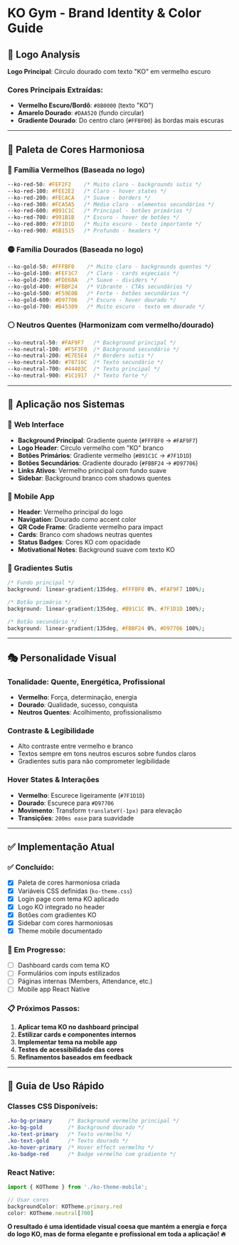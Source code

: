 # KO Gym - Brand Identity & Color Guide

## 🎨 Logo Analysis
**Logo Principal**: Círculo dourado com texto "KO" em vermelho escuro

### Cores Principais Extraídas:
- **Vermelho Escuro/Bordô**: `#8B0000` (texto "KO")
- **Amarelo Dourado**: `#DAA520` (fundo circular)
- **Gradiente Dourado**: Do centro claro (`#FFBF00`) às bordas mais escuras

---

## 🌈 Paleta de Cores Harmoniosa

### 🔴 **Família Vermelhos** (Baseada no logo)
```css
--ko-red-50: #FEF2F2    /* Muito claro - backgrounds sutis */
--ko-red-100: #FEE2E2   /* Claro - hover states */
--ko-red-200: #FECACA   /* Suave - borders */
--ko-red-300: #FCA5A5   /* Médio claro - elementos secundários */
--ko-red-600: #B91C1C   /* Principal - botões primários */
--ko-red-700: #991B1B   /* Escuro - hover de botões */
--ko-red-800: #7F1D1D   /* Muito escuro - texto importante */
--ko-red-900: #6B1515   /* Profundo - headers */
```

### 🟡 **Família Dourados** (Baseada no logo)
```css
--ko-gold-50: #FFFBF0    /* Muito claro - backgrounds quentes */
--ko-gold-100: #FEF3C7   /* Claro - cards especiais */
--ko-gold-200: #FDE68A   /* Suave - dividers */
--ko-gold-400: #FBBF24   /* Vibrante - CTAs secundários */
--ko-gold-500: #F59E0B   /* Forte - botões secundários */
--ko-gold-600: #D97706   /* Escuro - hover dourado */
--ko-gold-700: #B45309   /* Muito escuro - texto em dourado */
```

### ⚪ **Neutros Quentes** (Harmonizam com vermelho/dourado)
```css
--ko-neutral-50: #FAF9F7   /* Background principal */
--ko-neutral-100: #F5F3F0  /* Background secundário */
--ko-neutral-200: #E7E5E4  /* Borders sutis */
--ko-neutral-500: #78716C  /* Texto secundário */
--ko-neutral-700: #44403C  /* Texto principal */
--ko-neutral-900: #1C1917  /* Texto forte */
```

---

## 🎯 **Aplicação nos Sistemas**

### 📱 **Web Interface**
- **Background Principal**: Gradiente quente (`#FFFBF0` → `#FAF9F7`)
- **Logo Header**: Círculo vermelho com "KO" branco
- **Botões Primários**: Gradiente vermelho (`#B91C1C` → `#7F1D1D`)
- **Botões Secundários**: Gradiente dourado (`#FBBF24` → `#D97706`)
- **Links Ativos**: Vermelho principal com fundo suave
- **Sidebar**: Background branco com shadows quentes

### 📱 **Mobile App** 
- **Header**: Vermelho principal do logo
- **Navigation**: Dourado como accent color
- **QR Code Frame**: Gradiente vermelho para impact
- **Cards**: Branco com shadows neutras quentes
- **Status Badges**: Cores KO com opacidade
- **Motivational Notes**: Background suave com texto KO

### 🎨 **Gradientes Sutis**
```css
/* Fundo principal */
background: linear-gradient(135deg, #FFFBF0 0%, #FAF9F7 100%);

/* Botão primário */
background: linear-gradient(135deg, #B91C1C 0%, #7F1D1D 100%);

/* Botão secundário */  
background: linear-gradient(135deg, #FBBF24 0%, #D97706 100%);
```

---

## 🎭 **Personalidade Visual**

### **Tonalidade**: Quente, Energética, Profissional
- **Vermelho**: Força, determinação, energia
- **Dourado**: Qualidade, sucesso, conquista  
- **Neutros Quentes**: Acolhimento, profissionalismo

### **Contraste & Legibilidade**
- Alto contraste entre vermelho e branco
- Textos sempre em tons neutros escuros sobre fundos claros
- Gradientes sutis para não comprometer legibilidade

### **Hover States & Interações**
- **Vermelho**: Escurece ligeiramente (`#7F1D1D`)
- **Dourado**: Escurece para `#D97706`
- **Movimento**: Transform `translateY(-1px)` para elevação
- **Transições**: `200ms ease` para suavidade

---

## ✅ **Implementação Atual**

### **✅ Concluído:**
- [x] Paleta de cores harmoniosa criada
- [x] Variáveis CSS definidas (`ko-theme.css`)
- [x] Login page com tema KO aplicado
- [x] Logo KO integrado no header
- [x] Botões com gradientes KO
- [x] Sidebar com cores harmoniosas
- [x] Theme mobile documentado

### **🔄 Em Progresso:**
- [ ] Dashboard cards com tema KO
- [ ] Formulários com inputs estilizados
- [ ] Páginas internas (Members, Attendance, etc.)
- [ ] Mobile app React Native

### **📋 Próximos Passos:**
1. **Aplicar tema KO no dashboard principal**
2. **Estilizar cards e componentes internos**
3. **Implementar tema na mobile app**
4. **Testes de acessibilidade das cores**
5. **Refinamentos baseados em feedback**

---

## 🎨 **Guia de Uso Rápido**

### **Classes CSS Disponíveis:**
```css
.ko-bg-primary     /* Background vermelho principal */
.ko-bg-gold        /* Background dourado */  
.ko-text-primary   /* Texto vermelho */
.ko-text-gold      /* Texto dourado */
.ko-hover-primary  /* Hover effect vermelho */
.ko-badge-red      /* Badge vermelho com gradiente */
```

### **React Native:**
```javascript
import { KOTheme } from './ko-theme-mobile';

// Usar cores
backgroundColor: KOTheme.primary.red
color: KOTheme.neutral[700]
```

**O resultado é uma identidade visual coesa que mantém a energia e força do logo KO, mas de forma elegante e profissional em toda a aplicação! 🔥**